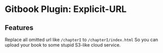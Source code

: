 # Gitbook Plugin: Explicit-URL

## Features

Replace all omitted url like `/chapterI` to `/chapterI/index.html`
So you can upload your book to some stupid S3-like cloud service.
